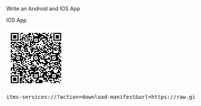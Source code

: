 Write an Android and IOS App

IOS App

![QR Code for IOS App](https://github.com/raspberrypisig/qrcode-rpi/raw/master/approach2/qr.jpg)

<pre>itms-services://?action=download-manifest&url=https://raw.githubusercontent.com/raspberrypisig/qrcode-rpi/master/approach2/manifest.plist</pre>


